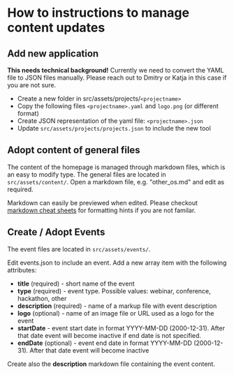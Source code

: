 # How to instructions to manage content updates

## Add new application

**This needs technical background!** Currently we need to convert the YAML file to JSON files manually. Please reach out to Dmitry or Katja in this case if you are not sure.

* Create a new folder in src/assets/projects/`<projectname>`
* Copy the following files `<projectname>.yaml` and `logo.png` (or different format)
* Create JSON representation of the yaml file: `<projectname>.json`
* Update `src/assets/projects/projects.json` to include the new tool

## Adopt content of general files

The content of the homepage is managed through markdown files, which is an easy to modify type. The general files are located in `src/assets/content/`. Open a markdown file, e.g. "other_os.md" and edit as required. 

Markdown can easily be previewed when edited. Please checkout [markdown cheat sheets](https://github.com/adam-p/markdown-here/wiki/Markdown-Cheatsheet) for formatting hints if you are not familar.

## Create / Adopt Events

The event files are located in `src/assets/events/`.

Edit events.json to include an event. Add a new array item with the following attributes:

- **title** (required) - short name of the event
- **type** (required) - event type. Possible values: webinar, conference, hackathon, other
- **description** (required) - name of a markup file with event description
- **logo** (optional) - name of an image file or URL used as a logo for the event
- **startDate** - event start date in format YYYY-MM-DD (2000-12-31). After that date event will become inactive if end date is not specified.
- **endDate** (optional) - event end date in format YYYY-MM-DD (2000-12-31). After that date event will become inactive

Create also the **description** markdown file containing the event content.